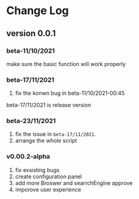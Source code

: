 # Change Log

## version 0.0.1

### beta-11/10/2021

make sure the basic function will work properly

### beta-17/11/2021

1. fix the konwn bug in beta-11/10/2021-00:45

beta-17/11/2021 is release version

### beta-23/11/2021

1. fix the issue in `beta-17/11/2021`.
2. arrange the whole script

### v0.00.2-alpha

1. fix exsisting bugs
2. create configuration panel
3. add more Broswer and searrchEngine approve
4. imporove user experience
